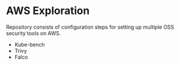 # AWS Exploration

Repository consists of configuration steps for setting up multiple OSS security tools on AWS.
- Kube-bench
- Trivy
- Falco
